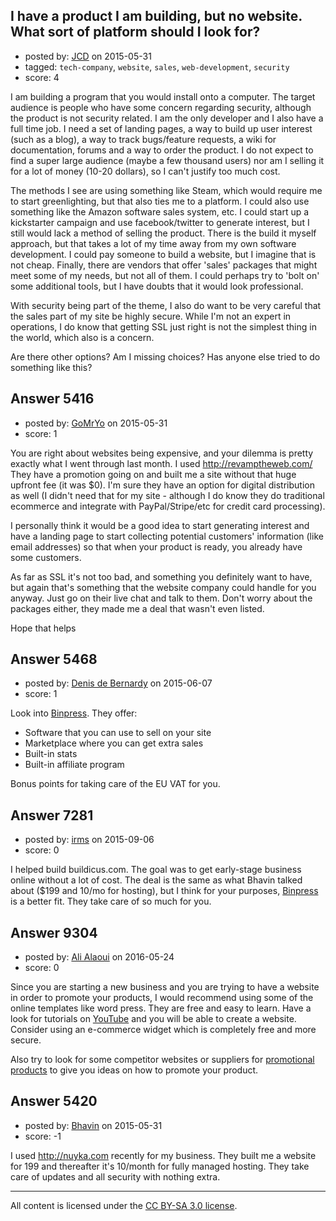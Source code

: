 ## I have a product I am building, but no website. What sort of platform should I look for?

- posted by: [JCD](https://stackexchange.com/users/4142266/jcd) on 2015-05-31
- tagged: `tech-company`, `website`, `sales`, `web-development`, `security`
- score: 4

<p>I am building a program that you would install onto a computer.  The target audience is people who have some concern regarding security, although the product is not security related.  I am the only developer and I also have a full time job.  I need a set of landing pages, a way to build up user interest (such as a blog), a way to track bugs/feature requests, a wiki for documentation, forums and a way to order the product.  I do not expect to find a super large audience (maybe a few thousand users) nor am I selling it for a lot of money (10-20 dollars), so I can't justify too much cost.</p>

<p>The methods I see are using something like Steam, which would require me to start greenlighting, but that also ties me to a platform.  I could also use something like the Amazon software sales system, etc.  I could start up a kickstarter campaign and use facebook/twitter to generate interest, but I still would lack a method of selling the product.  There is the build it myself approach, but that takes a lot of my time away from my own software development.  I could pay someone to build a website, but I imagine that is not cheap.  Finally, there are vendors that offer 'sales' packages that might meet some of my needs, but not all of them.  I could perhaps try to 'bolt on' some additional tools, but I have doubts that it would look professional.</p>

<p>With security being part of the theme, I also do want to be very careful that the sales part of my site be highly secure.  While I'm not an expert in operations, I do know that getting SSL just right is not the simplest thing in the world, which also is a concern.</p>

<p>Are there other options?  Am I missing choices?  Has anyone else tried to do something like this?</p>



## Answer 5416

- posted by: [GoMrYo](https://stackexchange.com/users/6394252/gomryo) on 2015-05-31
- score: 1

<p>You are right about websites being expensive, and your dilemma is pretty exactly what I went through last month. I used <a href="http://revamptheweb.com/" rel="nofollow">http://revamptheweb.com/</a> 
They have a promotion going on and built me a site without that huge upfront fee (it was $0). I'm sure they have an option for digital distribution as well (I didn't need that for my site - although I do know they do traditional ecommerce and integrate with PayPal/Stripe/etc for credit card processing). </p>

<p>I personally think it would be a good idea to start generating interest and have a landing page to start collecting potential customers' information (like email addresses) so that when your product is ready, you already have some customers.  </p>

<p>As far as SSL it's not too bad, and something you definitely want to have, but again that's something that the website company could handle for you anyway. Just go on their live chat and talk to them. Don't worry about the packages either, they made me a deal that wasn't even listed.</p>

<p>Hope that helps</p>



## Answer 5468

- posted by: [Denis de Bernardy](https://stackexchange.com/users/182468/denis-de-bernardy) on 2015-06-07
- score: 1

<p>Look into <a href="http://www.binpress.com/" rel="nofollow">Binpress</a>. They offer:</p>

<ul>
<li>Software that you can use to sell on your site</li>
<li>Marketplace where you can get extra sales</li>
<li>Built-in stats</li>
<li>Built-in affiliate program</li>
</ul>

<p>Bonus points for taking care of the EU VAT for you.</p>



## Answer 7281

- posted by: [irms](https://stackexchange.com/users/49306/irms) on 2015-09-06
- score: 0

<p>I helped build buildicus.com. The goal was to get early-stage business online without a lot of cost. The deal is the same as what Bhavin talked about ($199 and 10/mo for hosting), but I think for your purposes, <a href="http://www.binpress.com/" rel="nofollow">Binpress</a> is a better fit. They take care of so much for you.</p>



## Answer 9304

- posted by: [Ali Alaoui](https://stackexchange.com/users/8506422/ali-alaoui) on 2016-05-24
- score: 0

<p>Since you are starting a new business and you are trying to have a website in order to promote your products, I would recommend using some of the online templates like word press. They are free and easy to learn. Have a look for tutorials on <a href="https://www.youtube.com/results?search_query=wordpress%20tutorial%20for%20beginners" rel="nofollow">YouTube</a> and you will be able to create a website. Consider using an e-commerce widget which is completely free and more secure.</p>

<p>Also try to look for some competitor websites or suppliers for <a href="http://www.tmarks.com" rel="nofollow">promotional products</a> to give you ideas on how to promote your product. </p>



## Answer 5420

- posted by: [Bhavin](https://stackexchange.com/users/2424928/bhavin) on 2015-05-31
- score: -1

<p>I used <a href="http://nuyka.com" rel="nofollow">http://nuyka.com</a> recently for my business. They built me a website for 199 and thereafter it's 10/month for fully managed hosting. They take care of updates and all security with nothing extra.</p>




---

All content is licensed under the [CC BY-SA 3.0 license](https://creativecommons.org/licenses/by-sa/3.0/).
